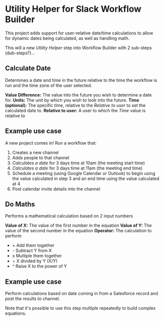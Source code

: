 # Utility Helper for Slack Workflow Builder

This project adds support for user-relative date/time calculations to allow for dynamic dates being calculated, as well as handling math.

This will a new *Utility Helper* step into Workflow Builder with 2 sub-steps (dub-steps?)...

## Calculate Date
Determines a date and time in the future relative to the time the workflow is run and the time zone of the user selected.

**Value Difference:** The value into the future you wish to determine a date for. 
**Units:** The unit by which you wish to look into the future. 
**Time (optional):** The specific time, relative to the *Relative to user* to set the calculated date to.
**Relative to user:** A user to which the *Time* value is relative to

## Example use case
A new project comes in! Run a workflow that:
1. Creates a new channel
2. Adds people to that channel
3. *Calculates a date* for 3 days time at 10am (the meeting start time)
4. *Calculates a date* for 3 days time at 11am (the meeting end time)
5. Schedule a meeting (using Google Calendar or Outlook) to begin using the value calculated in step 3 and an end time using the value calculated at 4
6. Post calendar invite details into the channel

## Do Maths
Performs a mathematical calculation based on 2 input numbers

**Value of X:** The value of the first number in the equation
**Value of Y:** The value of the second number in the equation
**Operator:** The calculation to perform
* \+ Add them together
* \- Subtract Y from X
* x Multiple them together
* ÷ X divided by Y (X/Y)
* ^ Raise X to the power of Y

## Example use case
Perform calculations based on date coming in from a Salesforce record and post the results to channel.

Note that it's possible to use this step multiple repeatedly to build complex equations.